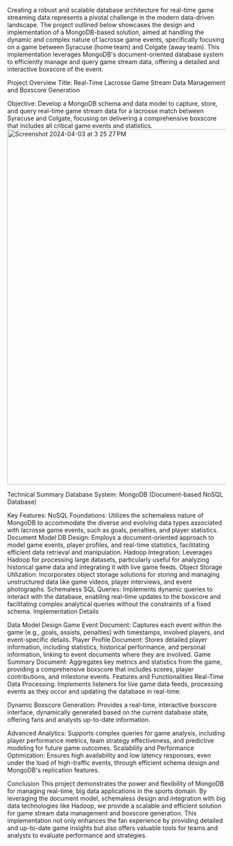 Creating a robust and scalable database architecture for real-time game streaming data represents a pivotal challenge in the modern data-driven landscape. 
The project outlined below showcases the design and implementation of a MongoDB-based solution, 
aimed at handling the dynamic and complex nature of lacrosse game events, specifically focusing on a game between Syracuse (home team) and Colgate (away team).
This implementation leverages MongoDB's document-oriented database system to efficiently manage and query game stream data, 
offering a detailed and interactive boxscore of the event.

Project Overview
Title: Real-Time Lacrosse Game Stream Data Management and Boxscore Generation

Objective: Develop a MongoDB schema and data model to capture, store, and query real-time game stream data for a lacrosse match between Syracuse and Colgate, 
focusing on delivering a comprehensive boxscore that includes all critical game events and statistics.
<img width="817" alt="Screenshot 2024-04-03 at 3 25 27 PM" src="https://github.com/Sravan2418/GameStream/assets/148643574/2cc8d6f2-62f5-4c35-8079-5e383b40b07b">

Technical Summary
Database System: MongoDB (Document-based NoSQL Database)

Key Features:
NoSQL Foundations: Utilizes the schemaless nature of MongoDB to accommodate the diverse and evolving data types associated with lacrosse game events, such as goals, penalties, and player statistics.
Document Model DB Design: Employs a document-oriented approach to model game events, player profiles, and real-time statistics, facilitating efficient data retrieval and manipulation.
Hadoop Integration: Leverages Hadoop for processing large datasets, particularly useful for analyzing historical game data and integrating it with live game feeds.
Object Storage Utilization: Incorporates object storage solutions for storing and managing unstructured data like game videos, player interviews, and event photographs.
Schemaless SQL Queries: Implements dynamic queries to interact with the database, 
enabling real-time updates to the boxscore and facilitating complex analytical queries without the constraints of a fixed schema.
Implementation Details

Data Model Design
Game Event Document: Captures each event within the game (e.g., goals, assists, penalties) with timestamps, involved players, and event-specific details.
Player Profile Document: Stores detailed player information, including statistics, historical performance, and personal information, linking to event documents where they are involved.
Game Summary Document: Aggregates key metrics and statistics from the game, providing a comprehensive boxscore that includes scores, player contributions, 
and milestone events.
Features and Functionalities
Real-Time Data Processing: Implements listeners for live game data feeds, processing events as they occur and updating the database in real-time.

Dynamic Boxscore Generation: Provides a real-time, interactive boxscore interface, dynamically generated based on the current database state, 
offering fans and analysts up-to-date information.

Advanced Analytics: Supports complex queries for game analysis, including player performance metrics, team strategy effectiveness,
and predictive modeling for future game outcomes.
Scalability and Performance Optimization: Ensures high availability and low latency responses, even under the load of high-traffic events,
through efficient schema design and MongoDB's replication features.

Conclusion
This project demonstrates the power and flexibility of MongoDB for managing real-time, big data applications in the sports domain.
By leveraging the document model, schemaless design and integration with big data technologies like Hadoop, 
we provide a scalable and efficient solution for game stream data management and boxscore generation.
This implementation not only enhances the fan experience by providing detailed 
and up-to-date game insights but also offers valuable tools for teams and analysts to evaluate performance and strategies.
